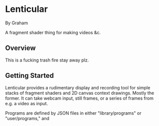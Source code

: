 Lenticular
==========
By Graham

A fragment shader thing for making videos &c.

## Overview

This is a fucking trash fire stay away plz.

## Getting Started

Lenticular provides a rudimentary display and recording tool for simple stacks of fragment shaders and 2D canvas context drawings. Mostly the former. It can take webcam input, still frames, or a series of frames from e.g. a video as input.

Programs are defined by JSON files in either "library/programs" or "user/programs," and 
